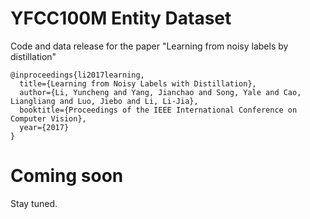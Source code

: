 # YFCC100M Entity Dataset
Code and data release for the paper "Learning from noisy labels by distillation"

```
@inproceedings{li2017learning,
  title={Learning from Noisy Labels with Distillation},
  author={Li, Yuncheng and Yang, Jianchao and Song, Yale and Cao, Liangliang and Luo, Jiebo and Li, Li-Jia},
  booktitle={Proceedings of the IEEE International Conference on Computer Vision},
  year={2017}
}
```

# Coming soon
Stay tuned.

